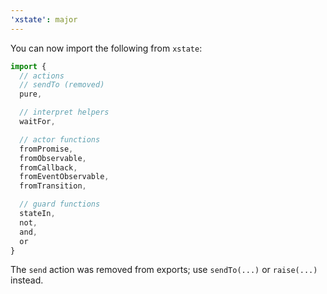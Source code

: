 ```yaml
---
'xstate': major
---
```


You can now import the following from `xstate`:

```js
import {
  // actions
  // sendTo (removed)
  pure,

  // interpret helpers
  waitFor,

  // actor functions
  fromPromise,
  fromObservable,
  fromCallback,
  fromEventObservable,
  fromTransition,

  // guard functions
  stateIn,
  not,
  and,
  or
}
```

The `send` action was removed from exports; use `sendTo(...)` or `raise(...)` instead.
